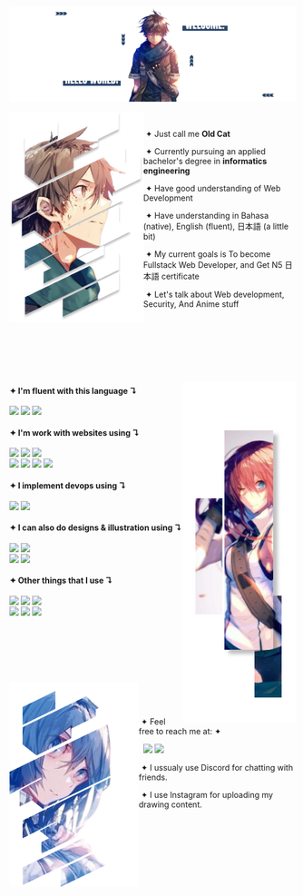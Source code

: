 <img src="./assets/images/herobanner.png">

<br>

<div>
 <div>
  <img src="./assets/images/haruhiro.png" align="left">
  <p align="right">

   &nbsp;
    
   &nbsp;&#10022; Just call me **Old Cat**

   &nbsp;&#10022; Currently pursuing an applied bachelor's degree in **informatics engineering**

   &nbsp;&#10022; Have good understanding of Web Development

   &nbsp;&#10022; Have understanding in Bahasa (native), English (fluent), 日本語 (a little bit)

   &nbsp;&#10022; My current goals is To become Fullstack Web Developer, and Get N5 日本語 certificate
   
   &nbsp;&#10022; Let's talk about Web development, Security, And Anime stuff
   
  </p>
 </div>
</div>

<br><br><br><br><br><br>

<img src="./assets/images/yume.png" align="right" height="600">

<div>
 <h4>&#10022; I'm fluent with this language &#8628;</h4>
 <img src="https://img.shields.io/badge/c%23-%23239120.svg?style=for-the-badge&logo=c-sharp&logoColor=white">
 <img src="https://img.shields.io/badge/java-%23ED8B00.svg?style=for-the-badge&logo=openjdk&logoColor=white">
 <img src="https://img.shields.io/badge/javascript-%23323330.svg?style=for-the-badge&logo=javascript&logoColor=%23F7DF1E">
 
 <h4>&#10022; I'm work with websites using &#8628;</h4>
 <img src="https://img.shields.io/badge/.NET-5C2D91?style=for-the-badge&logo=.net&logoColor=white">
 <img src="https://img.shields.io/badge/spring-%236DB33F.svg?style=for-the-badge&logo=spring&logoColor=white">
 <img src="https://img.shields.io/badge/node.js-6DA55F?style=for-the-badge&logo=node.js&logoColor=white">
 <br/>
 <img src="https://img.shields.io/badge/express.js-%23404d59.svg?style=for-the-badge&logo=express&logoColor=%2361DAFB">
 <img src="https://img.shields.io/badge/react-%2320232a.svg?style=for-the-badge&logo=react&logoColor=%2361DAFB">
 <img src="https://img.shields.io/badge/redux-%23593d88.svg?style=for-the-badge&logo=redux&logoColor=white">
 <img src="https://img.shields.io/badge/tailwindcss-%2338B2AC.svg?style=for-the-badge&logo=tailwind-css&logoColor=white">

 <h4>&#10022; I implement devops using &#8628;</h4>
 <img src="https://img.shields.io/badge/docker-%230db7ed.svg?style=for-the-badge&logo=docker&logoColor=white"> 
 <img src="https://img.shields.io/badge/github%20actions-%232671E5.svg?style=for-the-badge&logo=githubactions&logoColor=white">
 
 <h4>&#10022; I can also do designs & illustration using &#8628;</h4>
 <img src="https://img.shields.io/badge/figma-%23F24E1E.svg?style=for-the-badge&logo=figma&logoColor=white"> 
 <img src="https://img.shields.io/badge/adobe%20illustrator-%23FF9A00.svg?style=for-the-badge&logo=adobe%20illustrator&logoColor=white">
 <br/>
 <img src="https://img.shields.io/badge/adobe%20photoshop-%2331A8FF.svg?style=for-the-badge&logo=adobe%20photoshop&logoColor=white">
 <img src="https://img.shields.io/badge/Krita-203759?style=for-the-badge&logo=krita&logoColor=EEF37B">

 
 <h4>&#10022; Other things that I use &#8628;</h4>
 <img src="https://img.shields.io/badge/opencv-%23white.svg?style=for-the-badge&logo=opencv&logoColor=white"> 
 <img src="https://img.shields.io/badge/unity-%23000000.svg?style=for-the-badge&logo=unity&logoColor=white"> 
 <img src="https://img.shields.io/badge/GODOT-%23FFFFFF.svg?style=for-the-badge&logo=godot-engine">
 <br/>
 <img src="https://img.shields.io/badge/blender-%23F5792A.svg?style=for-the-badge&logo=blender&logoColor=white">
 <img src="https://img.shields.io/badge/Kali-268BEE?style=for-the-badge&logo=kalilinux&logoColor=white">
 <img src="https://img.shields.io/badge/Linux-FCC624?style=for-the-badge&logo=linux&logoColor=black">
</div>

<br><br><br><br><br>

<div>
 <div>
  <img src="./assets/images/mary.png" align="left">
  <p align="right">

   &nbsp;
   
   &nbsp;
    
   &nbsp;&#10022; Feel free to reach me at: &#10022;

   &nbsp; 
   <a href="https://discord.com/users/1122382759990657044" target="_blank"><img src="https://img.shields.io/badge/discord-%237289DA.svg?&style=for-the-badge&logo=discord&logoColor=white" /></a>
   <a href="https://www.instagram.com/oldcat.ash" target="_blank"><img src="https://img.shields.io/badge/Instagram-%23E4405F.svg?style=for-the-badge&logo=Instagram&logoColor=white" /></a>

   &nbsp;&#10022; I ussualy use Discord for chatting with friends.
   
   &nbsp;&#10022; I use Instagram for uploading my drawing content.
   
  </p>
 </div>
</div>
